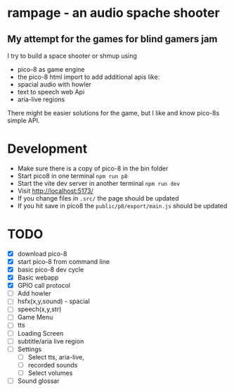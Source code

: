 # rampage - an audio spache shooter  
## My attempt for the games for blind gamers jam

I try to build a space shooter or shmup using 
 * pico-8 as game engine
 * the pico-8 html import to add additional apis like:
 * spacial audio with howler
 * text to speech web Api
 * aria-live regions

There might be easier solutions for the game, but I like and know pico-8s simple API. 

# Development
 * Make sure there is a copy of pico-8 in the bin folder
 * Start pico8 in one terminal `npm run p8`
 * Start the vite dev server in another terminal `npm run dev`
 * Visit [http://localhost:5173/](http://localhost:5173/)
 * If you change files in `.src/` the page should be updated
 * If you hit save in pico8 the `public/p8/export/main.js` should be updated


# TODO
 * [x] download pico-8
 * [x] start pico-8 from command line
 * [x] basic pico-8 dev cycle
 * [x] Basic webapp
 * [x] GPIO call protocol
 * [ ] Add howler
 * [ ] hsfx(x,y,sound) - spacial
 * [ ] speech(x,y,str)
 * [ ] Game Menu
 * [ ] tts
 * [ ] Loading Screen
 * [ ] subtitle/aria live region
 * [ ] Settings
   * [ ] Select tts, aria-live, 
   * [ ] recorded sounds
   * [ ] Select volumes
 * [ ] Sound glossar